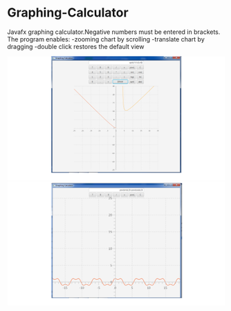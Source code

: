 # Graphing-Calculator
Javafx graphing calculator.Negative numbers must be entered in brackets.
The program enables:
-zooming chart by scrolling
-translate chart by dragging
-double click restores the default view

![result1](./images/screen1.png)
![result2](./images/screen2.png)
